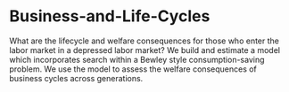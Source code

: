 # Business-and-Life-Cycles
What are the lifecycle and welfare consequences for those who enter the labor market in a depressed labor market? We build and estimate a model which incorporates search within a Bewley style consumption-saving problem. We use the model to assess the welfare consequences of business cycles across generations.
